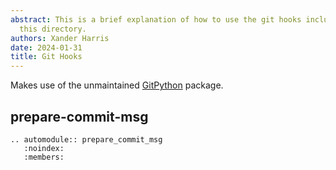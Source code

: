 ```yaml
---
abstract: This is a brief explanation of how to use the git hooks included in
  this directory.
authors: Xander Harris
date: 2024-01-31
title: Git Hooks
---
```


Makes use of the unmaintained
[GitPython](https://gitpython.readthedocs.io/en/stable/tutorial.html#tutorial-label)
package.

## prepare-commit-msg

```{eval-rst}
.. automodule:: prepare_commit_msg
   :noindex:
   :members:
```
